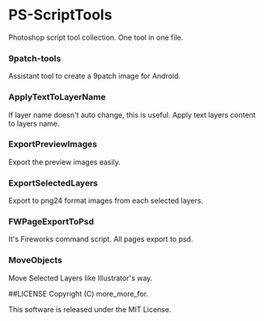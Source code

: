PS-ScriptTools
====================
Photoshop script tool collection.
One tool in one file.

### 9patch-tools
Assistant tool to create a 9patch image for Android.

### ApplyTextToLayerName
If layer name doesn't auto change, this is useful.
Apply text layers content to layers name.

### ExportPreviewImages
Export the preview images easily.

### ExportSelectedLayers
Export to png24 format images from each selected layers.

### FWPageExportToPsd
It's Fireworks command script. All pages export to psd.

### MoveObjects
Move Selected Layers like Illustrator's way.

##LICENSE
Copyright (C) more_more_for.

This software is released under the MIT License.

